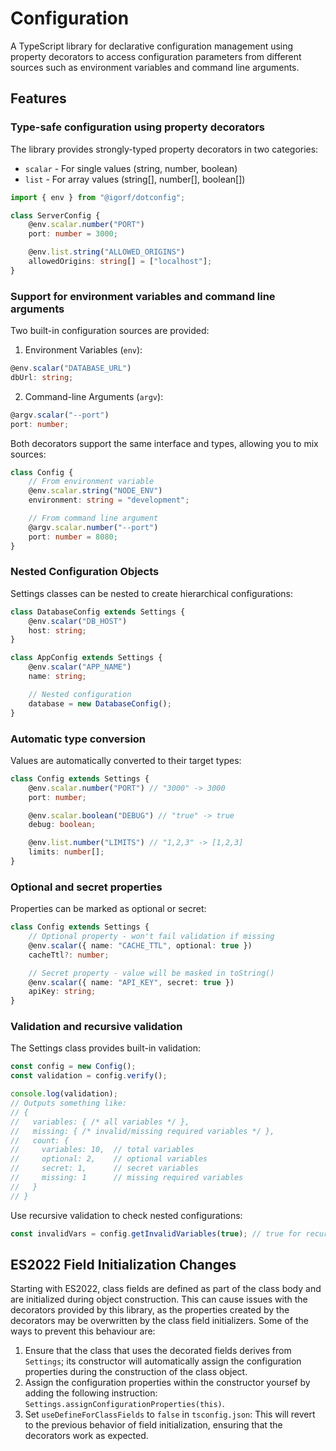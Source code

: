 # Configuration 

A TypeScript library for declarative configuration management using property decorators to access configuration parameters from different sources such as environment variables and command line arguments.

## Features

### Type-safe configuration using property decorators

The library provides strongly-typed property decorators in two categories:

- `scalar` - For single values (string, number, boolean)
- `list` - For array values (string[], number[], boolean[])

```typescript
import { env } from "@igorf/dotconfig";

class ServerConfig {
    @env.scalar.number("PORT")
    port: number = 3000;

    @env.list.string("ALLOWED_ORIGINS")
    allowedOrigins: string[] = ["localhost"];
}
```

### Support for environment variables and command line arguments 

Two built-in configuration sources are provided:

1. Environment Variables (`env`):
```typescript
@env.scalar("DATABASE_URL")
dbUrl: string;
```
2. Command-line Arguments (`argv`):
```typescript
@argv.scalar("--port")
port: number;
```
Both decorators support the same interface and types, allowing you to mix sources:

```typescript
class Config {
    // From environment variable
    @env.scalar.string("NODE_ENV")
    environment: string = "development";

    // From command line argument
    @argv.scalar.number("--port")
    port: number = 8080;
}
```
### Nested Configuration Objects

Settings classes can be nested to create hierarchical configurations:

```typescript
class DatabaseConfig extends Settings {
    @env.scalar("DB_HOST")
    host: string;
}

class AppConfig extends Settings {
    @env.scalar("APP_NAME")
    name: string;

    // Nested configuration
    database = new DatabaseConfig();
}
```
### Automatic type conversion

Values are automatically converted to their target types:

```typescript
class Config extends Settings {
    @env.scalar.number("PORT") // "3000" -> 3000
    port: number;

    @env.scalar.boolean("DEBUG") // "true" -> true
    debug: boolean;

    @env.list.number("LIMITS") // "1,2,3" -> [1,2,3]
    limits: number[];
}
```
### Optional and secret properties

Properties can be marked as optional or secret:

```typescript
class Config extends Settings {
    // Optional property - won't fail validation if missing
    @env.scalar({ name: "CACHE_TTL", optional: true })
    cacheTtl?: number;

    // Secret property - value will be masked in toString()
    @env.scalar({ name: "API_KEY", secret: true })
    apiKey: string;
}
```
### Validation and recursive validation

The Settings class provides built-in validation:

```typescript
const config = new Config();
const validation = config.verify();

console.log(validation);
// Outputs something like:
// {
//   variables: { /* all variables */ },
//   missing: { /* invalid/missing required variables */ },
//   count: {
//     variables: 10,  // total variables
//     optional: 2,    // optional variables
//     secret: 1,      // secret variables
//     missing: 1      // missing required variables
//   }
// }
```

Use recursive validation to check nested configurations:

```typescript
const invalidVars = config.getInvalidVariables(true); // true for recursive
```

## ES2022 Field Initialization Changes
Starting with ES2022, class fields are defined as part of the class body and are initialized during object construction. This can cause issues with the decorators provided by this library, as the properties created by the decorators may be overwritten by the class field initializers. Some of the ways to prevent this behaviour are:

1. Ensure that the class that uses the decorated fields derives from `Settings`; its constructor will automatically assign the configuration properties during the construction of the class object.
2. Assign the configuration properties within the constructor yoursef by adding the following instruction: `Settings.assignConfigurationProperties(this)`. 
3. Set `useDefineForClassFields` to `false` in `tsconfig.json`: This will revert to the previous behavior of field initialization, ensuring that the decorators work as expected.
